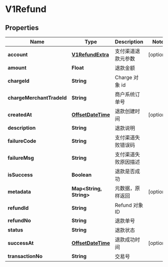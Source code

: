 
# V1Refund

## Properties
Name | Type | Description | Notes
------------ | ------------- | ------------- | -------------
**account** | [**V1RefundExtra**](V1RefundExtra.md) | 支付渠道退款元参数 |  [optional]
**amount** | **Float** | 退款金额 | 
**chargeId** | **String** | Charge 对象 id | 
**chargeMerchantTradeId** | **String** | 商户系统订单号 | 
**createdAt** | [**OffsetDateTime**](OffsetDateTime.md) | 退款创建时间 |  [optional]
**description** | **String** | 退款说明 | 
**failureCode** | **String** | 支付渠道失败错误码 | 
**failureMsg** | **String** | 支付渠道失败原因描述 | 
**isSuccess** | **Boolean** | 退款是否成功 | 
**metadata** | **Map&lt;String, String&gt;** | 元数据，原样返回 |  [optional]
**refundId** | **String** | Refund 对象 ID | 
**refundNo** | **String** | 退款单号 | 
**status** | **String** | 退款状态 | 
**successAt** | [**OffsetDateTime**](OffsetDateTime.md) | 退款成功时间 |  [optional]
**transactionNo** | **String** | 交易号 | 



